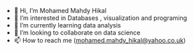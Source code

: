 - 👋 Hi, I’m Mohamed Mahdy Hikal
- 👀 I’m interested in Databases , visualization and programing 
- 🌱 I’m currently learning data analysis
- 💞️ I’m looking to collaborate on data science
- 📫 How to reach me (mohamed.mahdy_hikal@yahoo.co.uk)

<!---
MohamedMahdyHikal/MohamedMahdyHikal is a ✨ special ✨ repository because its `README.md` (this file) appears on your GitHub profile.
You can click the Preview link to take a look at your changes.
--->
